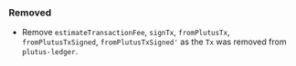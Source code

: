 ### Removed

- Remove `estimateTransactionFee`, `signTx`, `fromPlutusTx`, `fromPlutusTxSigned`, `fromPlutusTxSigned'` as the `Tx` was removed from `plutus-ledger`.